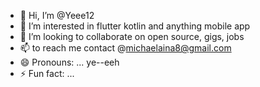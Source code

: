 - 👋 Hi, I’m @Yeee12
- 👀 I’m interested in flutter kotlin and anything mobile app
- 💞️ I’m looking to collaborate on open source, gigs, jobs
- 📫 to reach me contact @michaelaina8@gmail.com
- 😄 Pronouns: ... ye--eeh
- ⚡ Fun fact: ...

<!---
Yeee12/Yeee12 is a ✨ special ✨ repository because its `README.md` (this file) appears on your GitHub profile.
You can click the Preview link to take a look at your changes.
--->
